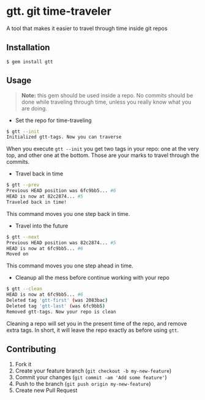 # gtt. git time-traveler

A tool that makes it easier to travel through time inside git repos

## Installation

    $ gem install gtt

## Usage

> **Note:** this gem should be used inside a repo. No commits should be done while traveling through time, unless you really know what you are doing.

* Set the repo for time-traveling

```bash
$ gtt --init
Initialized gtt-tags. Now you can traverse
```

When you execute `gtt --init` you get two tags in your repo: one at the very top, and other one at the bottom. Those are your marks to travel through the commits.

* Travel back in time

```bash
$ gtt --prev
Previous HEAD position was 6fc9bb5... #6
HEAD is now at 82c2874... #5
Traveled back in time!
```

This command moves you one step back in time.

* Travel into the future

```bash
$ gtt --next
Previous HEAD position was 82c2874... #5
HEAD is now at 6fc9bb5... #6
Moved on
```

This command moves you one step ahead in time.

* Cleanup all the mess before continue working with your repo

```bash
$ gtt --clean
HEAD is now at 6fc9bb5... #6
Deleted tag 'gtt-first' (was 2083bac)
Deleted tag 'gtt-last' (was 6fc9bb5)
Removed gtt-tags. Now your repo is clean
```

Cleaning a repo will set you in the present time of the repo, and remove extra tags. In short, it will leave the repo exactly as before using `gtt`.

## Contributing

1. Fork it
2. Create your feature branch (`git checkout -b my-new-feature`)
3. Commit your changes (`git commit -am 'Add some feature'`)
4. Push to the branch (`git push origin my-new-feature`)
5. Create new Pull Request
